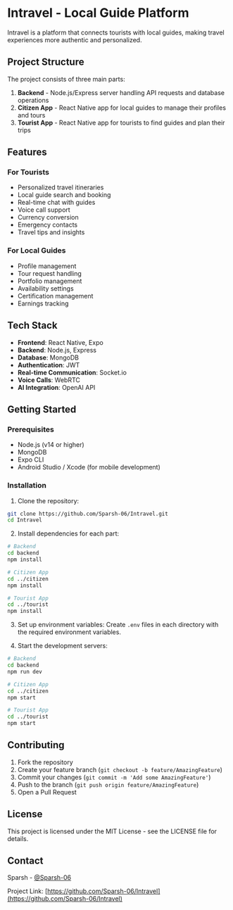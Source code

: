 # Intravel - Local Guide Platform

Intravel is a platform that connects tourists with local guides, making travel experiences more authentic and personalized.

## Project Structure

The project consists of three main parts:

1. **Backend** - Node.js/Express server handling API requests and database operations
2. **Citizen App** - React Native app for local guides to manage their profiles and tours
3. **Tourist App** - React Native app for tourists to find guides and plan their trips

## Features

### For Tourists
- Personalized travel itineraries
- Local guide search and booking
- Real-time chat with guides
- Voice call support
- Currency conversion
- Emergency contacts
- Travel tips and insights

### For Local Guides
- Profile management
- Tour request handling
- Portfolio management
- Availability settings
- Certification management
- Earnings tracking

## Tech Stack

- **Frontend**: React Native, Expo
- **Backend**: Node.js, Express
- **Database**: MongoDB
- **Authentication**: JWT
- **Real-time Communication**: Socket.io
- **Voice Calls**: WebRTC
- **AI Integration**: OpenAI API

## Getting Started

### Prerequisites
- Node.js (v14 or higher)
- MongoDB
- Expo CLI
- Android Studio / Xcode (for mobile development)

### Installation

1. Clone the repository:
```bash
git clone https://github.com/Sparsh-06/Intravel.git
cd Intravel
```

2. Install dependencies for each part:
```bash
# Backend
cd backend
npm install

# Citizen App
cd ../citizen
npm install

# Tourist App
cd ../tourist
npm install
```

3. Set up environment variables:
Create `.env` files in each directory with the required environment variables.

4. Start the development servers:
```bash
# Backend
cd backend
npm run dev

# Citizen App
cd ../citizen
npm start

# Tourist App
cd ../tourist
npm start
```

## Contributing

1. Fork the repository
2. Create your feature branch (`git checkout -b feature/AmazingFeature`)
3. Commit your changes (`git commit -m 'Add some AmazingFeature'`)
4. Push to the branch (`git push origin feature/AmazingFeature`)
5. Open a Pull Request

## License

This project is licensed under the MIT License - see the LICENSE file for details.

## Contact

Sparsh - [@Sparsh-06](https://github.com/Sparsh-06)

Project Link: [https://github.com/Sparsh-06/Intravel](https://github.com/Sparsh-06/Intravel) 